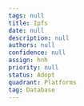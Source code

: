```yaml
---
tags: null
title: Ipfs
date: null
description: null
authors: null
confidence: null
assign: hnh
priority: null
status: Adopt
quadrant: Platforms
tag: Database
---
```


